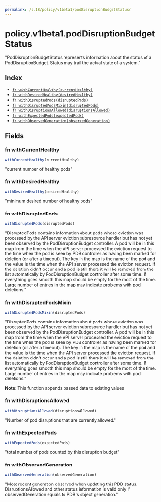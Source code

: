 ```yaml
---
permalink: /1.18/policy/v1beta1/podDisruptionBudgetStatus/
---
```


# policy.v1beta1.podDisruptionBudgetStatus

"PodDisruptionBudgetStatus represents information about the status of a PodDisruptionBudget. Status may trail the actual state of a system."

## Index

* [`fn withCurrentHealthy(currentHealthy)`](#fn-withcurrenthealthy)
* [`fn withDesiredHealthy(desiredHealthy)`](#fn-withdesiredhealthy)
* [`fn withDisruptedPods(disruptedPods)`](#fn-withdisruptedpods)
* [`fn withDisruptedPodsMixin(disruptedPods)`](#fn-withdisruptedpodsmixin)
* [`fn withDisruptionsAllowed(disruptionsAllowed)`](#fn-withdisruptionsallowed)
* [`fn withExpectedPods(expectedPods)`](#fn-withexpectedpods)
* [`fn withObservedGeneration(observedGeneration)`](#fn-withobservedgeneration)

## Fields

### fn withCurrentHealthy

```ts
withCurrentHealthy(currentHealthy)
```

"current number of healthy pods"

### fn withDesiredHealthy

```ts
withDesiredHealthy(desiredHealthy)
```

"minimum desired number of healthy pods"

### fn withDisruptedPods

```ts
withDisruptedPods(disruptedPods)
```

"DisruptedPods contains information about pods whose eviction was processed by the API server eviction subresource handler but has not yet been observed by the PodDisruptionBudget controller. A pod will be in this map from the time when the API server processed the eviction request to the time when the pod is seen by PDB controller as having been marked for deletion (or after a timeout). The key in the map is the name of the pod and the value is the time when the API server processed the eviction request. If the deletion didn't occur and a pod is still there it will be removed from the list automatically by PodDisruptionBudget controller after some time. If everything goes smooth this map should be empty for the most of the time. Large number of entries in the map may indicate problems with pod deletions."

### fn withDisruptedPodsMixin

```ts
withDisruptedPodsMixin(disruptedPods)
```

"DisruptedPods contains information about pods whose eviction was processed by the API server eviction subresource handler but has not yet been observed by the PodDisruptionBudget controller. A pod will be in this map from the time when the API server processed the eviction request to the time when the pod is seen by PDB controller as having been marked for deletion (or after a timeout). The key in the map is the name of the pod and the value is the time when the API server processed the eviction request. If the deletion didn't occur and a pod is still there it will be removed from the list automatically by PodDisruptionBudget controller after some time. If everything goes smooth this map should be empty for the most of the time. Large number of entries in the map may indicate problems with pod deletions."

**Note:** This function appends passed data to existing values

### fn withDisruptionsAllowed

```ts
withDisruptionsAllowed(disruptionsAllowed)
```

"Number of pod disruptions that are currently allowed."

### fn withExpectedPods

```ts
withExpectedPods(expectedPods)
```

"total number of pods counted by this disruption budget"

### fn withObservedGeneration

```ts
withObservedGeneration(observedGeneration)
```

"Most recent generation observed when updating this PDB status. DisruptionsAllowed and other status information is valid only if observedGeneration equals to PDB's object generation."